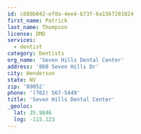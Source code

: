 ```yaml
---
id: c880b042-ef0a-4ee4-b73f-6a1567201024
first_name: Patrick
last_name: Thompson
license: DMD
services:
  - dentist
category: Dentists
org_name: 'Seven Hills Dental Center'
address: '860 Seven Hills Dr'
city: Henderson
state: NV
zip: '89052'
phone: '(702) 567-5449'
title: 'Seven Hills Dental Center'
_geoloc:
  lat: 35.9846
  lng: -115.123
---
```

